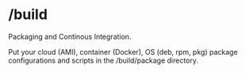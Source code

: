 # /build

Packaging and Continous Integration.

Put your cloud (AMI), container (Docker), OS (deb, rpm, pkg) package configurations and scripts in the /build/package directory.

